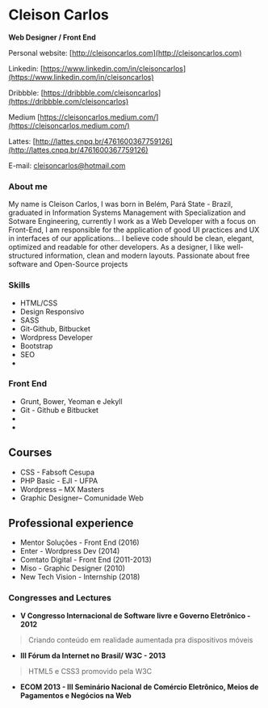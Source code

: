 # Cleison Carlos

**Web Designer / Front End**

Personal website: [http://cleisoncarlos.com](http://cleisoncarlos.com)

Linkedin: [https://www.linkedin.com/in/cleisoncarlos](https://www.linkedin.com/in/cleisoncarlos)

Dribbble: [https://dribbble.com/cleisoncarlos](https://dribbble.com/cleisoncarlos)

Medium [https://cleisoncarlos.medium.com/](https://cleisoncarlos.medium.com/)

Lattes: [http://lattes.cnpq.br/4761600367759126](http://lattes.cnpq.br/4761600367759126)

E-mail: [cleisoncarlos@hotmail.com](mailto:cleisoncarlos@hotmail.com)

### About me 
My name is Cleison Carlos, I was born in Belém, Pará State - Brazil, graduated in Information Systems Management with Specialization and Sotware Engineering, currently I work as a Web Developer with a focus on Front-End, I am responsible for the application of good UI practices and UX in interfaces of our applications...  I believe code should be clean, elegant, optimized and readable for other developers. As a designer, I like well-structured information, clean and modern layouts.  Passionate about free software and Open-Source projects

### Skills

-   HTML/CSS
-   Design Responsivo
-    SASS
-   Git-Github, Bitbucket
-   Wordpress Developer
-   Bootstrap
-   SEO
-   
### Front End

-   Grunt, Bower, Yeoman e Jekyll
-   Git - Github e Bitbucket
-   
- 
## Courses

-   CSS - Fabsoft Cesupa
-   PHP Basic - EJI - UFPA
-   Wordpress – MX Masters
-   Graphic Designer– Comunidade Web

## Professional experience

-   Mentor Soluções - Front End (2016)
-   Enter - Wordpress Dev (2014)
-   Comtato Digital - Front End (2011-2013)
-   Miso - Graphic Designer (2010)
-   New Tech Vision - Internship (2018)

### Congresses and Lectures

-   **V Congresso Internacional de Software livre e Governo Eletrônico - 2012**

> Criando conteúdo em realidade aumentada pra dispositivos móveis

-   **III Fórum da Internet no Brasil/ W3C - 2013**

> HTML5 e CSS3 promovido pela W3C

-   **ECOM 2013 - III Seminário Nacional de Comércio Eletrônico, Meios de Pagamentos e Negócios na Web**
